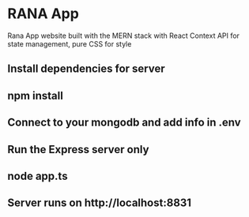 # RANA App

Rana App website built with the MERN stack with React Context API for state management, pure CSS for style

## Install dependencies for server

## npm install

## Connect to your mongodb and add info in .env

## Run the Express server only

## node app.ts

## Server runs on http://localhost:8831 
